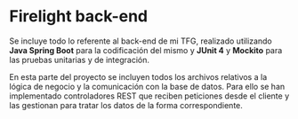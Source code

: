 <h1>Firelight back-end</h1>
<p>Se incluye todo lo referente al back-end de mi TFG, realizado utilizando <strong>Java Spring Boot</strong> para la codificación del mismo y <strong>JUnit 4</strong> y <strong>Mockito</strong> para las pruebas unitarias y de integración.</p>
<p>En esta parte del proyecto se incluyen todos los archivos relativos a la lógica de negocio y la comunicación con la base de datos. Para ello se han implementado controladores REST que reciben peticiones desde el cliente y las gestionan para tratar los datos de la forma correspondiente.</p>
